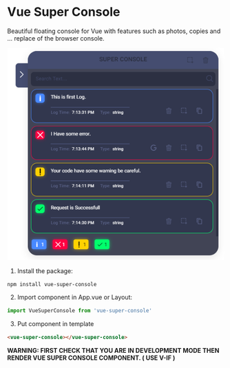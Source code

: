 # Vue Super Console

Beautiful floating console for Vue with features such as photos, copies and ...
replace of the browser console.

![alt Vue Super Console](https://github.com/ahmadkzx/vue-super-console/blob/master/src/assets/overview.png?raw=true)

1. Install the package:
```shell
npm install vue-super-console
```

2. Import component in App.vue or Layout:
```javascript
import VueSuperConsole from 'vue-super-console'
```

3. Put component in template
```html
<vue-super-console></vue-super-console>
```

**WARNING: FIRST CHECK THAT YOU ARE IN DEVELOPMENT MODE THEN RENDER VUE SUPER CONSOLE COMPONENT. ( USE V-IF )**